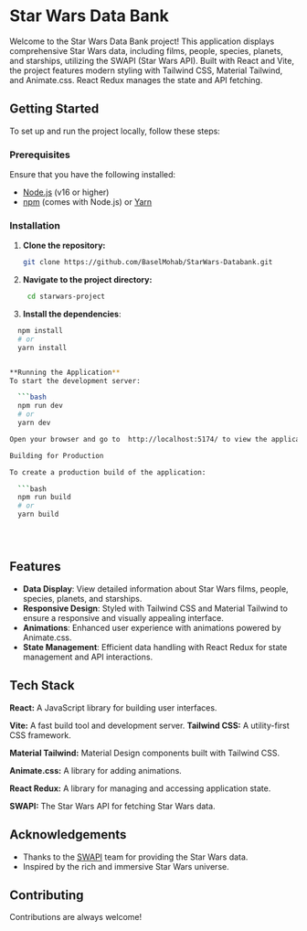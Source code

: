 # Star Wars Data Bank

Welcome to the Star Wars Data Bank project! This application displays comprehensive Star Wars data, including films, people, species, planets, and starships, utilizing the SWAPI (Star Wars API). Built with React and Vite, the project features modern styling with Tailwind CSS, Material Tailwind, and Animate.css. React Redux manages the state and API fetching.

## Getting Started

To set up and run the project locally, follow these steps:

### Prerequisites

Ensure that you have the following installed:

- [Node.js](https://nodejs.org/) (v16 or higher)
- [npm](https://www.npmjs.com/) (comes with Node.js) or [Yarn](https://yarnpkg.com/)

### Installation

1. **Clone the repository:**

   ```bash
   git clone https://github.com/BaselMohab/StarWars-Databank.git

2. **Navigate to the project directory:**

   ```bash
    cd starwars-project

3. **Install the dependencies**:

  ```bash
    npm install
    # or
    yarn install


**Running the Application**
To start the development server:

    ```bash
    npm run dev
    # or
    yarn dev

Open your browser and go to  http://localhost:5174/ to view the application.

Building for Production

To create a production build of the application:

    ```bash
    npm run build
    # or
    yarn build





```
    
## Features

- **Data Display**: View detailed information about Star Wars films, people, species, planets, and starships.
- **Responsive Design**: Styled with Tailwind CSS and Material Tailwind to ensure a responsive and visually appealing interface.
- **Animations**: Enhanced user experience with animations powered by Animate.css.
- **State Management**: Efficient data handling with React Redux for state management and API interactions.


## Tech Stack

**React:** A JavaScript library for building user interfaces.

**Vite:** A fast build tool and development server.
**Tailwind CSS:** A utility-first CSS framework.

**Material Tailwind:** Material Design components built with Tailwind CSS.

**Animate.css:** A library for adding animations.

**React Redux:** A library for managing and accessing application state.

**SWAPI:** The Star Wars API for fetching Star Wars data.





## Acknowledgements

 - Thanks to the [SWAPI](https://swapi.dev/) team for providing the Star Wars data.
 - Inspired by the rich and immersive Star Wars universe.
 


## Contributing

Contributions are always welcome!



